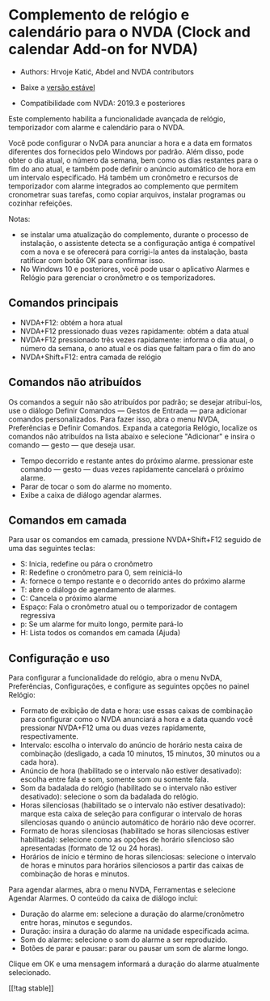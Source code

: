 # Complemento de relógio e calendário para o NVDA (Clock and calendar Add-on for NVDA) #

* Authors: Hrvoje Katić, Abdel and NVDA contributors
* Baixe a [versão estável][1]

* Compatibilidade com NVDA: 2019.3 e posteriores

Este complemento habilita a funcionalidade avançada de relógio, temporizador
com alarme e calendário para o NVDA.

Você pode configurar o NvDA para anunciar a hora e a data em formatos
diferentes dos fornecidos pelo Windows por padrão. Além disso, pode obter o
dia atual, o número da semana, bem como os dias restantes para o fim do ano
atual, e também pode definir o anúncio automático de hora em um intervalo
especificado. Há também um cronômetro e recursos de temporizador com alarme
integrados ao complemento que permitem cronometrar suas tarefas, como copiar
arquivos, instalar programas ou cozinhar refeições.

Notas:

* se instalar uma atualização do complemento, durante o processo de
  instalação, o assistente detecta se a configuração antiga é compatível com
  a nova e se oferecerá para corrigi-la antes da instalação, basta ratificar
  com botão OK para confirmar isso.
* No Windows 10 e posteriores, você pode usar o aplicativo Alarmes e Relógio
  para gerenciar o cronômetro e os temporizadores.

## Comandos principais

* NVDA+F12: obtém a hora atual
* NVDA+F12 pressionado duas vezes rapidamente: obtém a data atual
* NVDA+F12 pressionado três vezes rapidamente: informa o dia atual, o número
  da semana, o ano atual e os dias que faltam para o fim do ano
* NVDA+Shift+F12: entra camada de relógio

## Comandos não atribuídos

Os comandos a seguir não são atribuídos por padrão; se desejar atribuí-los,
use o diálogo Definir Comandos — Gestos de Entrada — para adicionar comandos
personalizados. Para fazer isso, abra o menu NVDA, Preferências e Definir
Comandos. Expanda a categoria Relógio, localize os comandos não atribuídos
na lista abaixo e selecione "Adicionar" e insira o comando — gesto — que
deseja usar.

* Tempo decorrido e restante antes do próximo alarme. pressionar este
  comando — gesto — duas vezes rapidamente cancelará o próximo alarme.
* Parar de tocar o som do alarme no momento.
* Exibe a caixa de diálogo agendar alarmes.

## Comandos em camada

Para usar os comandos em camada, pressione NVDA+Shift+F12 seguido de uma das
seguintes teclas:

* S: Inicia, redefine ou pára o cronômetro
* R: Redefine o cronômetro para 0, sem reiniciá-lo
* A: fornece o tempo restante e o decorrido antes do próximo alarme
* T: abre o diálogo de agendamento de alarmes.
* C: Cancela o próximo alarme
* Espaço: Fala o cronômetro atual ou o temporizador de contagem regressiva
* p: Se um alarme for muito longo, permite pará-lo
* H: Lista todos os comandos em camada (Ajuda)

## Configuração e uso

Para configurar a funcionalidade do relógio, abra o menu NvDA, Preferências,
Configurações, e configure as seguintes opções no painel Relógio:

* Formato de exibição de data e hora: use essas caixas de combinação para
  configurar como o NVDA anunciará a hora e a data quando você pressionar
  NVDA+F12 uma ou duas vezes rapidamente, respectivamente.
* Intervalo: escolha o intervalo do anúncio de horário nesta caixa de
  combinação (desligado, a cada 10 minutos, 15 minutos, 30 minutos ou a cada
  hora).
* Anúncio de hora (habilitado se o intervalo não estiver desativado):
  escolha entre fala e som, somente som ou somente fala.
* Som da badalada do relógio (habilitado se o intervalo não estiver
  desativado): selecione o som da badalada do relógio.
* Horas silenciosas (habilitado se o intervalo não estiver desativado):
  marque esta caixa de seleção para configurar o intervalo de horas
  silenciosas quando o anúncio automático de horário não deve ocorrer.
* Formato de horas silenciosas (habilitado se horas silenciosas estiver
  habilitada): selecione como as opções de horário silencioso são
  apresentadas (formato de 12 ou 24 horas).
* Horários de início e término de horas silenciosas: selecione o intervalo
  de horas e minutos para horários silenciosos a partir das caixas de
  combinação de horas e minutos.

Para agendar alarmes, abra o menu NVDA, Ferramentas e selecione Agendar
Alarmes. O conteúdo da caixa de diálogo inclui:

* Duração do alarme em: selecione a duração do alarme/cronômetro entre
  horas, minutos e segundos.
* Duração: insira a duração do alarme na unidade especificada acima.
* Som do alarme: selecione o som do alarme a ser reproduzido.
* Botões de parar e pausar: parar ou pausar um som de alarme longo.

Clique em OK e uma mensagem informará a duração do alarme atualmente
selecionado.

[[!tag stable]]

[1]: https://www.nvaccess.org/addonStore/legacy?file=clock

